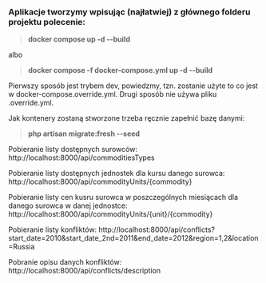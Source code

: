 ### Aplikacje tworzymy wpisując (najłatwiej) z głównego folderu projektu polecenie:
> **docker compose up -d --build**

albo

> **docker compose -f docker-compose.yml up -d --build**

Pierwszy sposób jest trybem dev, powiedzmy, tzn. zostanie użyte to co jest w docker-compose.override.yml.
Drugi sposób nie używa pliku .override.yml.

Jak kontenery zostaną stworzone trzeba ręcznie zapełnić bazę danymi:
> **php artisan migrate:fresh --seed**

Pobieranie listy dostępnych surowców:
http://localhost:8000/api/commoditiesTypes

Pobieranie listy dostępnych jednostek dla kursu danego surowca:
http://localhost:8000/api/commodityUnits/{commodity}

Pobieranie listy cen kusru surowca w poszczególnych miesiącach dla danego surowca w danej jednostce:
http://localhost:8000/api/commodityUnits/{unit}/{commodity}

Pobieranie listy konfliktów:
http://localhost:8000/api/conflicts?start_date=2010&start_date_2nd=2011&end_date=2012&region=1,2&location=Russia

Pobranie opisu danych konfliktów:
http://localhost:8000/api/conflicts/description